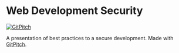 # Web Development Security

[![GitPitch](https://gitpitch.com/assets/badge.svg)](https://gitpitch.com/rafaelmonteiro/web-development-security)

A presentation of best practices to a secure development. Made with [GitPitch](https://gitpitch.com).
